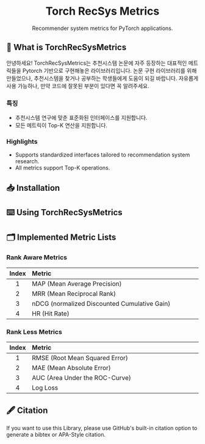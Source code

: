 # <div align="center"> Torch RecSys Metrics </div>
<div align="center"> Recommender system metrics for PyTorch applications. </div>

## 🤗 What is TorchRecSysMetrics

안녕하세요! TorchRecSysMetrics는 추천시스템 논문에 자주 등장하는 대표적인 메트릭들을 Pytorch 기반으로 구현해놓은 라이브러리입니다. 논문 구현 라이브러리를 위해 만들었으나, 추천시스템을 찾거나 공부하는 학생들에게 도움이 되길 바랍니다. 자유롭게 사용 가능하나, 만약 코드에 잘못된 부분이 있다면 꼭 알려주세요.<br>

### 특징
- 추천시스템 연구에 맞춘 표준화된 인터페이스를 지원합니다.
- 모든 메트릭이 Top-K 연산을 지원합니다.

### Highlights
- Supports standardized interfaces tailored to recommendation system research.
- All metrics support Top-K operations.

## 📥 Installation

## ⌨️ Using TorchRecSysMetrics


## 🗂 Implemented Metric Lists

### Rank Aware Metrics
|Index|Metric　　　　　　　　　　　　　　　　　　　　　　　　　　　　　|Review|Implementation|
|:---:|:----------------------------------------------|:------------:|:------------:|
|1    |MAP (Mean Average Precision)                   |[Link]() |[Link]() |
|2    |MRR (Mean Reciprocal Rank)                     |[Link]() |[Link]() |
|3    |nDCG (normalized Discounted Cumulative Gain)   |[Link]() |[Link]() |
|4    |HR (Hit Rate)                                  |[Link]() |[Link]() |

### Rank Less Metrics
|Index|Metric　　　　　　　　　　　　　　　　　　　　　　　　　　　　　|Review|Implementation|
|:---:|:----------------------------------------------|:------------:|:------------:|
|1    |RMSE (Root Mean Squared Error)                 |[Link]() |[Link]() |
|2    |MAE (Mean Absolute Error)                      |[Link]() |[Link]() |
|3    |AUC (Area Under the ROC-Curve)                 |[Link]() |[Link]() |
|4    |Log Loss                                       |[Link]() |[Link]() |

## 🖋 Citation
If you want to use this Library, please use GitHub's built-in citation option to generate a bibtex or APA-Style citation.




